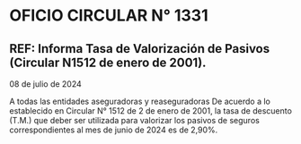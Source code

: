 # OFICIO CIRCULAR N° 1331
## REF: Informa Tasa de Valorización de Pasivos (Circular N1512 de enero de 2001).

08 de julio de 2024

A todas las entidades aseguradoras y reaseguradoras
De acuerdo a lo establecido en Circular N° 1512 de 2 de enero de 2001, la tasa de descuento (T.M.) que deber ser utilizada para valorizar los pasivos de seguros correspondientes al mes de junio de 2024 es de 2,90%.
